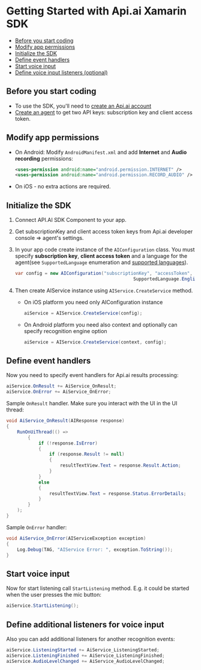# Getting Started with Api.ai Xamarin SDK

* [Before you start coding](#pre-conditions)
* [Modify app permissions](#modify-app-permissions)
* [Initialize the SDK](#initialize-sdk)
* [Define event handlers](#define-event-handlers)
* [Start voice input](#start-voice-input)
* [Define voice input listeners (optional)](#define-voice-input-listeners)

## <a name="pre-conditions" /> Before you start coding
* To use the SDK, you'll need to [create an Api.ai account](https://console.api.ai/api-client/#/signup)
* [Create an agent](https://console.api.ai/api-client/#/newAgent) to get two API keys: subscription key and client access token.

## <a name="modify-app-permissions" /> Modify app permissions
* On Android:
Modify ```AndroidManifest.xml``` and add **Internet** and **Audio recording** permissions:

    ```xml
    <uses-permission android:name="android.permission.INTERNET" />
    <uses-permission android:name="android.permission.RECORD_AUDIO" />
    ```
    
* On iOS - no extra actions are required.

## <a name="initialize-sdk" /> Initialize the SDK
1. Connect API.AI SDK Component to your app.
2. Get subscriptionKey and client access token keys from Api.ai developer console => agent's settings.
3. In your app code create instance of the `AIConfiguration` class. You must specify **subscription key**, **client access token** and a language for the agent(see `SupportedLanguage` enumeration and [supported languages](http://api.ai/docs/reference/#languages)).
    
    ```csharp
    var config = new AIConfiguration("subscriptionKey", "accessToken", 
                                                SupportedLanguage.English);
    ```

4.  Then create AIService instance using `AIService.CreateService` method.
    * On iOS platform you need only AIConfiguration instance
        
        ```csharp
        aiService = AIService.CreateService(config);
        ```

    * On Android platform you need also context and optionally can specify recognition engine option

        ```csharp
        aiService = AIService.CreateService(context, config);
        ```

## <a name="define-event-handlers" /> Define event handlers
Now you need to specify event handlers for Api.ai results processing:

```csharp
aiService.OnResult += AiService_OnResult;
aiService.OnError += AiService_OnError;
```

Sample `OnResult` handler. Make sure you interact with the UI in the UI thread:

```csharp
void AiService_OnResult(AIResponse response)
{
    RunOnUiThread(() =>
        {
            if (!response.IsError)
            {
                if (response.Result != null)
                {
                    resultTextView.Text = response.Result.Action;    
                }
            }
            else
            {
                resultTextView.Text = response.Status.ErrorDetails;
            }
        }
    );
}
```

Sample `OnError` handler:

```csharp
void AiService_OnError(AIServiceException exception)
{
    Log.Debug(TAG, "AIService Error: ", exception.ToString());
}
```

## <a name="start-voice-input" /> Start voice input
Now for start listening call `StartListening` method. E.g. it could be started when the user presses the mic button:

```csharp
aiService.StartListening();
```

## <a name="define-voice-input-listeners" /> Define additional listeners for voice input
Also you can add additional listeners for another recognition events:

```csharp
aiService.ListeningStarted += AiService_ListeningStarted;
aiService.ListeningFinished += AiService_ListeningFinished;
aiService.AudioLevelChanged += AiService_AudioLevelChanged;
```
  


